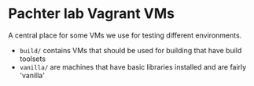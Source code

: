 # Pachter lab Vagrant VMs

A central place for some VMs we use for testing different environments.

- `build/` contains VMs that should be used for building that have build
  toolsets
- `vanilla/` are machines that have basic libraries installed and are fairly
  'vanilla'

